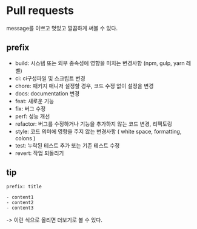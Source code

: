 # Pull requests
message를 이쁘고 멋있고 깔끔하게 써볼 수 있다.

## prefix
- build: 시스템 또는 외부 종속성에 영향을 미치는 변경사항 (npm, gulp, yarn 레벨)
- ci: ci구성파일 및 스크립트 변경
- chore: 패키지 매니저 설정할 경우, 코드 수정 없이 설정을 변경
- docs: documentation 변경
- feat: 새로운 기능
- fix: 버그 수정
- perf: 성능 개선
- refactor: 버그를 수정하거나 기능을 추가하지 않는 코드 변경, 리팩토링
- style: 코드 의미에 영향을 주지 않는 변경사항 ( white space, formatting, colons )
- test: 누락된 테스트 추가 또는 기존 테스트 수정
- revert: 작업 되돌리기

## tip
```
prefix: title

- content1
- content2
- content3
```
-> 이런 식으로 올리면 더보기로 볼 수 있다.
